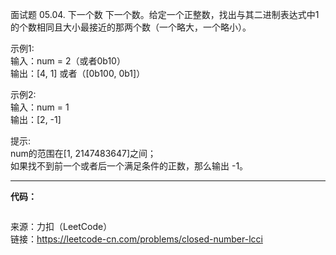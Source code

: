面试题 05.04. 下一个数
下一个数。给定一个正整数，找出与其二进制表达式中1的个数相同且大小最接近的那两个数（一个略大，一个略小）。                      

示例1:                             
输入：num = 2（或者0b10）                          
输出：[4, 1] 或者（[0b100, 0b1]）                         

示例2:                            
输入：num = 1                           
输出：[2, -1]                         

提示:                           
num的范围在[1, 2147483647]之间；                     
如果找不到前一个或者后一个满足条件的正数，那么输出 -1。                              

***

**代码：**
```java

```



来源：力扣（LeetCode）                             
链接：https://leetcode-cn.com/problems/closed-number-lcci
